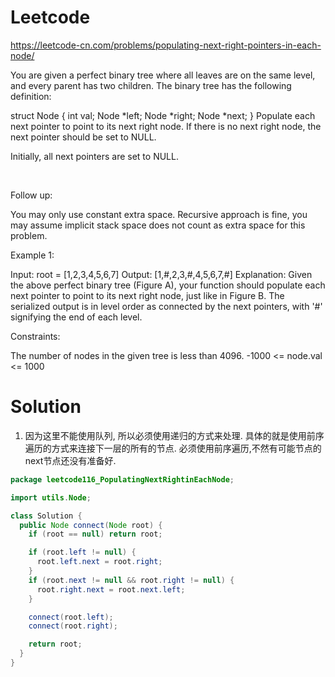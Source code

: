 # Leetcode

https://leetcode-cn.com/problems/populating-next-right-pointers-in-each-node/

You are given a perfect binary tree where all leaves are on the same level, and every parent has two children. The binary tree has the following definition:

struct Node {
  int val;
  Node *left;
  Node *right;
  Node *next;
}
Populate each next pointer to point to its next right node. If there is no next right node, the next pointer should be set to NULL.

Initially, all next pointers are set to NULL.

 

Follow up:

You may only use constant extra space.
Recursive approach is fine, you may assume implicit stack space does not count as extra space for this problem.
 

Example 1:



Input: root = [1,2,3,4,5,6,7]
Output: [1,#,2,3,#,4,5,6,7,#]
Explanation: Given the above perfect binary tree (Figure A), your function should populate each next pointer to point to its next right node, just like in Figure B. The serialized output is in level order as connected by the next pointers, with '#' signifying the end of each level.
 

Constraints:

The number of nodes in the given tree is less than 4096.
-1000 <= node.val <= 1000


# Solution

1. 因为这里不能使用队列, 所以必须使用递归的方式来处理. 
具体的就是使用前序遍历的方式来连接下一层的所有的节点.
必须使用前序遍历,不然有可能节点的next节点还没有准备好.
```java
package leetcode116_PopulatingNextRightinEachNode;

import utils.Node;

class Solution {
  public Node connect(Node root) {
    if (root == null) return root;

    if (root.left != null) {
      root.left.next = root.right;
    }
    if (root.next != null && root.right != null) {
      root.right.next = root.next.left;
    }

    connect(root.left);
    connect(root.right);

    return root;
  }
}

```
